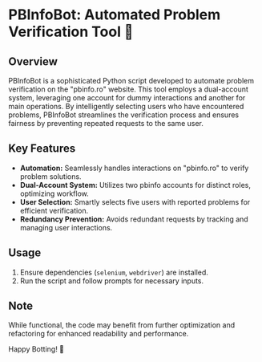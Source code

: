 # PBInfoBot: Automated Problem Verification Tool 🤖

## Overview
PBInfoBot is a sophisticated Python script developed to automate problem verification on the "pbinfo.ro" website. This tool employs a dual-account system, leveraging one account for dummy interactions and another for main operations. By intelligently selecting users who have encountered problems, PBInfoBot streamlines the verification process and ensures fairness by preventing repeated requests to the same user.

## Key Features
- **Automation:** Seamlessly handles interactions on "pbinfo.ro" to verify problem solutions.
- **Dual-Account System:** Utilizes two pbinfo accounts for distinct roles, optimizing workflow.
- **User Selection:** Smartly selects five users with reported problems for efficient verification.
- **Redundancy Prevention:** Avoids redundant requests by tracking and managing user interactions.

## Usage
1. Ensure dependencies (`selenium`, `webdriver`) are installed.
2. Run the script and follow prompts for necessary inputs.

## Note
While functional, the code may benefit from further optimization and refactoring for enhanced readability and performance.

Happy Botting! 🚀
